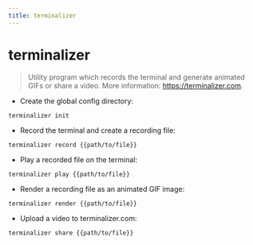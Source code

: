```yaml
---
title: terminalizer
---
```

# terminalizer

> Utility program which records the terminal and generate animated GIFs or share a video.
> More information: <https://terminalizer.com>.

- Create the global config directory:

`terminalizer init`

- Record the terminal and create a recording file:

`terminalizer record {{path/to/file}}`

- Play a recorded file on the terminal:

`terminalizer play {{path/to/file}}`

- Render a recording file as an animated GIF image:

`terminalizer render {{path/to/file}}`

- Upload a video to terminalizer.com:

`terminalizer share {{path/to/file}}`
